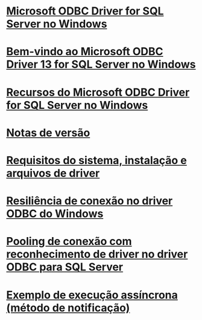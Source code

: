# [Microsoft ODBC Driver for SQL Server no Windows](microsoft-odbc-driver-for-sql-server-on-windows.md)
# [Bem-vindo ao Microsoft ODBC Driver 13 for SQL Server no Windows](welcome-to-the-microsoft-odbc-driver-13-for-sql-server-on-windows.md)
# [Recursos do Microsoft ODBC Driver for SQL Server no Windows](features-of-the-microsoft-odbc-driver-for-sql-server-on-windows.md)

# [Notas de versão](release-notes.md)
# [Requisitos do sistema, instalação e arquivos de driver](system-requirements-installation-and-driver-files.md)

# [Resiliência de conexão no driver ODBC do Windows](connection-resiliency-in-the-windows-odbc-driver.md)
# [Pooling de conexão com reconhecimento de driver no driver ODBC para SQL Server](driver-aware-connection-pooling-in-the-odbc-driver-for-sql-server.md)

# [Exemplo de execução assíncrona (método de notificação)](asynchronous-execution-notification-method-sample.md)
